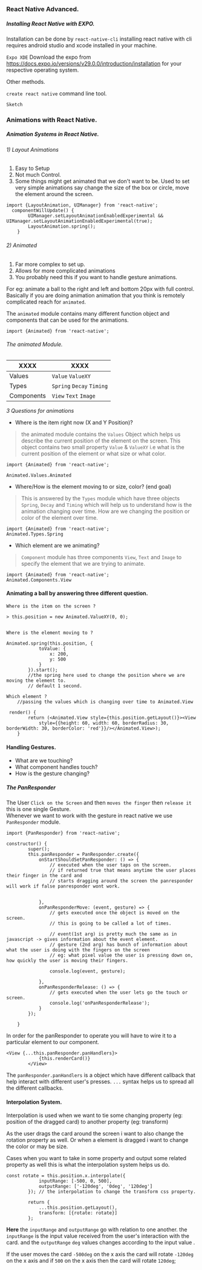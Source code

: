 ### React Native Advanced.



##### Installing React Native with EXPO.
Installation can be done by `react-native-cli` installing react native with cli
requires android studio and xcode installed in your machine.

`Expo XDE` Download the expo from https://docs.expo.io/versions/v29.0.0/introduction/installation for your 
respective operating system.

Other methods.

`create react native` command line tool.

`Sketch` 



### Animations with React Native.
##### Animation Systems in React Native.
###### 1) Layout Animations
1) Easy to Setup
2) Not much Control.
3) Some things might get animated that we don't want to be.
Used to set very simple animations say change the size of the box or circle, move the element around the screen.
```
import {LayoutAnimation, UIManager} from 'react-native';
  componentWillUpdate() {
        UIManager.setLayoutAnimationEnabledExperimental && UIManager.setLayoutAnimationEnabledExperimental(true);
        LayoutAnimation.spring();
    }

```

###### 2) Animated
1) Far more complex to set up.
2) Allows for more complicated animations
3) You probably need this if you want to handle gesture animations.


For eg: animate a ball to the right and left and bottom 20px with full control. Basically if you are doing
animation animation that you think is remotely complicated reach for `animated`.


The `animated` module contains many different function object and components that can be used for the animations.
```
import {Animated} from 'react-native';
```

###### The animated Module.



XXXX          | XXXX   
------------- | -------------
Values        | `Value` `ValueXY`
Types         | `Spring` `Decay` `Timing`
Components    | `View` `Text` `Image`



*3 Questions for animations*
* Where is the item right now (X and Y Position)?
> the animated module contains the `Values` Object which helps us describe the current position of the element on the screen. This object contains two small property `Value` & `ValueXY` i.e what is the current position of the element or what size or what color. 
```
import {Animated} from 'react-native';

Animated.Values.Animated
```

* Where/How is the element moving to or size, color? (end goal)
> This is answered by the `Types` module which have three objects `Spring`, `Decay` and `Timing` which will help us to understand how is the animation changing over time. How are we changing the position or color of the element over time.
```
import {Animated} from 'react-native';
Animated.Types.Spring

```
* Which element are we animating?
> `Component` module has three components `View`, `Text` and `Image` to specify the element that we are trying to animate.
```
import {Animated} from 'react-native';
Animated.Components.View
```


#### Animating a ball by answering three different question.
```
Where is the item on the screen ?

> this.position = new Animated.ValueXY(0, 0);
        
```

```
Where is the element moving to ?

Animated.spring(this.position, {
            toValue: {
                x: 200,
                y: 500
            }
        }).start();
        //the spring here used to change the position where we are moving the element to.
        // default 1 second.
```

```
Which element ?
    //passing the values which is changing over time to Animated.View

 render() {
        return (<Animated.View style={this.position.getLayout()}><View
            style={{height: 60, width: 60, borderRadius: 30, borderWidth: 30, borderColor: 'red'}}/></Animated.View>);
    }

```


#### Handling Gestures.
* What are we touching?
* What component handles touch?
* How is the gesture changing?


##### The PanResponder
The User `Click on the Screen` and then `moves the finger` then `release it` this is one single Gesture.  
Whenever we want to work with the gesture in react native we use `PanResponder` module.
```
import {PanResponder} from 'react-native';
```
```
constructor() {
        super();
        this.panResponder = PanResponder.create({
            onStartShouldSetPanResponder: () => {
                // executed when the user taps on the screen.
                // if returned true that means anytime the user places their finger in the card and
                // starts dragging around the screen the panresponder will work if false panresponder wont work.
                

            },
            onPanResponderMove: (event, gesture) => {
                // gets executed once the object is moved on the screen.
                // this is going to be called a lot of times.

                // event(1st arg) is pretty much the same as in javascript -> gives information about the event element.
                // gesture (2nd arg) has bunch of information about what the user is doing with the fingers on the screen
                // eg: what pixel value the user is pressing down on, how quickly the user is moving their fingers.

                console.log(event, gesture);

            },
            onPanResponderRelease: () => {
                // gets executed when the user lets go the touch or screen.
                console.log('onPanResponderRelease');
            }
        });

    }
```

In order for the panResponder to operate you will have to wire it to a particular element to our component.
```
<View {...this.panResponder.panHandlers}>
            {this.renderCard()}
        </View>
```
The ```panResponder.panHandlers``` is a object which have different callback that help interact with different user's presses.
```...``` syntax helps us to spread all the different callbacks. 


#### Interpolation System.
Interpolation is used when we want to tie some changing property (eg: position of the dragged card) to another property (eg: transform)


As the user drags the card around the screen i want to also change the rotation property as well.
Or when a element is dragged i want to change the color or may be size.  


Cases when you want to take in some property and output some related property as well this is what the interpolation system helps us do.

```
const rotate = this.position.x.interpolate({
            inputRange: [-500, 0, 500],
            outputRange: ['-120deg', '0deg', '120deg']
        }); // the interpolation to change the transform css property.

        return {
            ...this.position.getLayout(),
            transform: [{rotate: rotate}]
        };

```

**Here** the `inputRange` and `outputRange` go with relation to one another.
the `inputRange` is the input value received from the user's interaction with the card. 
and the `outputRange` `deg` values changes according to the input value .


If the user moves the card `-500deg` on the x axis the card will rotate `-120deg` on the x axis and if `500` on the x axis
then the card will rotate `120deg`;
